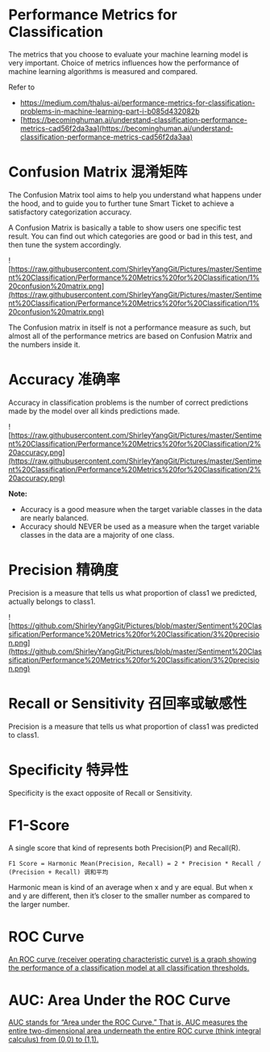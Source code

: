 # Performance Metrics for Classification
The metrics that you choose to evaluate your machine learning model is very important. Choice of metrics influences how the performance of machine learning algorithms is measured and compared.

Refer to
-   [https://medium.com/thalus-ai/performance-metrics-for-classification-problems-in-machine-learning-part-i-b085d432082b  
    ](https://medium.com/thalus-ai/performance-metrics-for-classification-problems-in-machine-learning-part-i-b085d432082b)
-   [https://becominghuman.ai/understand-classification-performance-metrics-cad56f2da3aa](https://becominghuman.ai/understand-classification-performance-metrics-cad56f2da3aa)

# Confusion Matrix 混淆矩阵

The Confusion Matrix tool aims to help you understand what happens under the hood, and to guide you to further tune Smart Ticket to achieve a satisfactory categorization accuracy.

A Confusion Matrix is basically a table to show users one specific test result. You can find out which categories are good or bad in this test, and then tune the system accordingly.

![https://raw.githubusercontent.com/ShirleyYangGit/Pictures/master/Sentiment%20Classification/Performance%20Metrics%20for%20Classification/1%20confusion%20matrix.png](https://raw.githubusercontent.com/ShirleyYangGit/Pictures/master/Sentiment%20Classification/Performance%20Metrics%20for%20Classification/1%20confusion%20matrix.png)

The Confusion matrix in itself is not a performance measure as such, but almost all of the performance metrics are based on Confusion Matrix and the numbers inside it.

# Accuracy 准确率

Accuracy in classification problems is the number of correct predictions made by the model over all kinds predictions made.

![https://raw.githubusercontent.com/ShirleyYangGit/Pictures/master/Sentiment%20Classification/Performance%20Metrics%20for%20Classification/2%20accuracy.png](https://raw.githubusercontent.com/ShirleyYangGit/Pictures/master/Sentiment%20Classification/Performance%20Metrics%20for%20Classification/2%20accuracy.png)

**Note:**
-   Accuracy is a good measure when the target variable classes in the data are nearly balanced.
-   Accuracy should NEVER be used as a measure when the target variable classes in the data are a majority of one class.

# Precision 精确度

Precision is a measure that tells us what proportion of class1 we predicted, actually belongs to class1.

![https://github.com/ShirleyYangGit/Pictures/blob/master/Sentiment%20Classification/Performance%20Metrics%20for%20Classification/3%20precision.png](https://github.com/ShirleyYangGit/Pictures/blob/master/Sentiment%20Classification/Performance%20Metrics%20for%20Classification/3%20precision.png)

# Recall or Sensitivity 召回率或敏感性

Precision is a measure that tells us what proportion of class1 was predicted to class1.

# Specificity 特异性

Specificity is the exact opposite of Recall or Sensitivity.

# F1-Score

A single score that kind of represents both Precision(P) and Recall(R).
```
F1 Score = Harmonic Mean(Precision, Recall) = 2 * Precision * Recall / (Precision + Recall) 调和平均
```
Harmonic mean is kind of an average when x and y are equal. But when x and y are different, then it’s closer to the smaller number as compared to the larger number.

# ROC Curve

[An ROC curve (receiver operating characteristic curve) is a graph showing the performance of a classification model at all classification thresholds.](https://developers.google.com/machine-learning/crash-course/classification/roc-and-auc)

# AUC: Area Under the ROC Curve

[AUC stands for “Area under the ROC Curve.” That is, AUC measures the entire two-dimensional area underneath the entire ROC curve (think integral calculus) from (0,0) to (1,1).](https://developers.google.com/machine-learning/crash-course/classification/roc-and-auc)
<!--stackedit_data:
eyJoaXN0b3J5IjpbLTE3NDY4ODcwMzIsLTE4MDQxNjExOTddfQ
==
-->